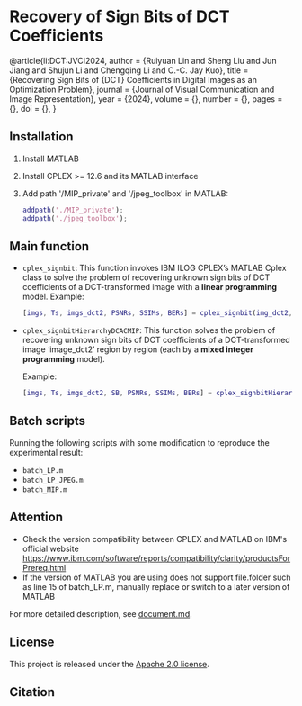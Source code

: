 # Recovery of Sign Bits of DCT Coefficients

@article{li:DCT:JVCI2024,
  author =       {Ruiyuan Lin and Sheng Liu and Jun Jiang and Shujun Li and Chengqing Li and C.-C. Jay Kuo},
  title =        {Recovering Sign Bits of {DCT} Coefficients in Digital Images as an Optimization Problem},
  journal =      {Journal of Visual Communication and Image Representation},
  year =         {2024},
  volume =       {},
  number =       {},
  pages =        {},
  doi =          {},
}


## Installation

1. Install MATLAB

2. Install CPLEX >= 12.6 and its MATLAB interface

3. Add path '/MIP_private' and '/jpeg_toolbox' in MATLAB:

   ```matlab
   addpath('./MIP_private');
   addpath('./jpeg_toolbox');
   ```

## Main function

- `cplex_signbit`: This function invokes IBM ILOG CPLEX’s MATLAB Cplex class to solve the problem of recovering unknown sign bits of DCT coefficients of a DCT-transformed image with a **linear programming** model. 
  Example:

  ```matlab
  [imgs, Ts, imgs_dct2, PSNRs, SSIMs, BERs] = cplex_signbit(img_dct2, mask, DCpre_mode, DCTabs_min, relaxX, relaxZ, recovery_method, bDClevelshifted, H, W, Xmax)
  ```

- `cplex_signbitHierarchyDCACMIP`: This function solves the problem of recovering unknown sign bits of DCT coefficients of a DCT-transformed image ‘image_dct2’ region by region (each by a **mixed integer programming** model).

  Example:

  ```matlab
  [imgs, Ts, imgs_dct2, SB, PSNRs, SSIMs, BERs] = cplex_signbitHierarchyDCACMIP(img_dct2, mask, regionSize_H, regionSize_W, DCpred_mode, DCdepend, relaxXBound, relaxZBound, DCpassByRegion, DCTabs_min, timeLimit, relatGap, DCpass_method, recovery_method, relaxXBound_LP, relaxZBound_LP, bDClevelshifted, H, W, Xmax, fileLabel)
  ```

## Batch scripts

Running the following scripts with some modification to reproduce the experimental result:

- `batch_LP.m`
- `batch_LP_JPEG.m`
- `batch_MIP.m`

## Attention

- Check the version compatibility between CPLEX and MATLAB on IBM's official website https://www.ibm.com/software/reports/compatibility/clarity/productsForPrereq.html
- If the version of MATLAB you are using does not support file.folder such as line 15 of batch_LP.m, manually replace or switch to a later version of MATLAB

For more detailed description, see [document.md](/document.md).

## License

This project is released under the [Apache 2.0 license](LICENSE).

## Citation
<To be added>
